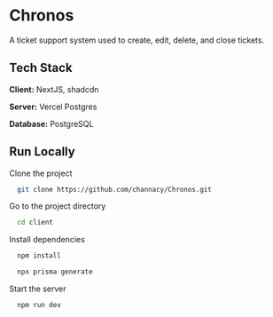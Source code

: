 
# Chronos

A ticket support system used to create, edit, delete, and close tickets.


## Tech Stack

**Client:** NextJS, shadcdn

**Server:** Vercel Postgres

**Database:** PostgreSQL 

## Run Locally

Clone the project

```bash
  git clone https://github.com/channacy/Chronos.git
```

Go to the project directory

```bash
  cd client
```

Install dependencies

```bash
  npm install
```

```bash
  npx prisma generate
```

Start the server

```bash
  npm run dev
```

